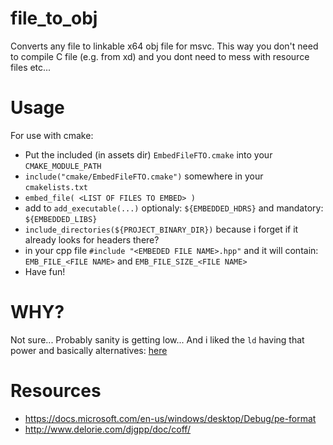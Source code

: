 # file_to_obj
Converts any file to linkable x64 obj file for msvc. This way you don't need to compile C file (e.g. from xd) and you dont need to mess with resource files etc...

# Usage

For use with cmake:
* Put the included (in assets dir) `EmbedFileFTO.cmake` into your `CMAKE_MODULE_PATH`
* `include("cmake/EmbedFileFTO.cmake")` somewhere in your `cmakelists.txt`
* `embed_file( <LIST OF FILES TO EMBED> )`
* add to `add_executable(...)` optionaly: `${EMBEDDED_HDRS}` and mandatory: `${EMBEDDED_LIBS}`
* `include_directories(${PROJECT_BINARY_DIR})` because i forget if it already looks for headers there?
* in your cpp file `#include "<EMBEDED FILE NAME>.hpp"` and it will contain: `EMB_FILE_<FILE NAME>` and `EMB_FILE_SIZE_<FILE NAME>`
* Have fun!

# WHY?

Not sure... Probably sanity is getting low... And i liked the `ld` having that power and basically alternatives: [here](https://stackoverflow.com/questions/4864866/c-c-with-gcc-statically-add-resource-files-to-executable-library)

# Resources

* https://docs.microsoft.com/en-us/windows/desktop/Debug/pe-format
* http://www.delorie.com/djgpp/doc/coff/
